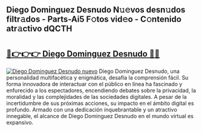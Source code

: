 ## Diego Dominguez Desnudo N𝚞𝚎vos desn𝚞dos filtr𝚊dos - Parts-Ai5 F𝚘tos vid𝚎o - C𝚘ntenido atr𝚊ctivo dQCTH

# <h2><a href="http://mb5tae.tromn.icu/?c=Diego+Dominguez+Desnudo">🔗👉👉👉 Diego Dominguez Desnudo 🔗🔗</a></h2>

[![Diego Dominguez Desnudo nuevo](https://i.imgur.com/pEAQMta.gif)](http://mb5tae.tromn.icu/?c=Diego+Dominguez+Desnudo)
Diego Dominguez Desnudo, una personalidad multifacética y enigmática, desafía la comprensión fácil. Su forma innovadora de interactuar con el público en línea ha fascinado y enfurecido a los espectadores, encendiendo debates sobre la privacidad, la moralidad y las complejidades de las sociedades digitales. A pesar de la incertidumbre de sus próximas acciones, su impacto en el ámbito digital es profundo. Armado con una dedicación inquebrantable y un atractivo innegable, el alcance de Diego Dominguez Desnudo en el mundo virtual es expansivo.
